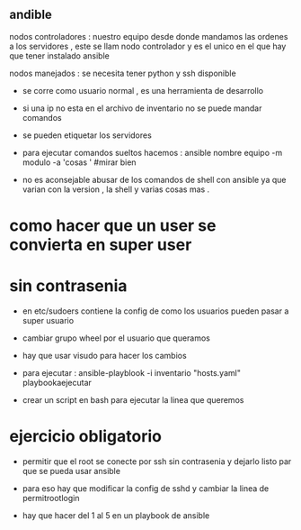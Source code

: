 ## andible 

nodos controladores  : nuestro equipo desde donde
mandamos las ordenes a los servidores , este se llam
nodo controlador y es el unico en el que hay que tener instalado ansible

nodos manejados : se necesita  tener python y ssh disponible 

- se corre como usuario normal , es una herramienta de desarrollo 
- si una ip no esta en el archivo de inventario no se puede mandar comandos 

- se pueden etiquetar los servidores 

- para ejecutar comandos sueltos hacemos : ansible nombre equipo -m modulo -a 'cosas ' #mirar bien

- no es aconsejable abusar de los comandos de shell con ansible 
ya que varian con la version , la shell y varias cosas mas . 


# como hacer que un user se convierta en super user 
# sin contrasenia 

- en etc/sudoers contiene la config de como los usuarios pueden pasar a super usuario 

- cambiar grupo wheel por el usuario que queramos 
- hay que usar visudo para hacer los cambios 


- para ejecutar :
ansible-playblook -i inventario "hosts.yaml" playbookaejecutar

- crear un script en bash para ejecutar la linea que queremos 

# ejercicio obligatorio  

- permitir que el root se conecte por ssh sin contrasenia y dejarlo listo par que se pueda usar ansible 

- para eso hay que modificar la config de sshd y cambiar la linea de permitrootlogin 


- hay que hacer del 1 al 5 en un playbook de ansible 








